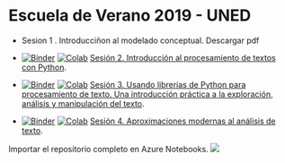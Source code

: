 # Escuela de Verano 2019 - UNED
- Sesion 1 . Introducciñon al modelado conceptual. Descargar pdf

- [![Binder](https://mybinder.org/badge.svg)](https://mybinder.org/v2/gh/linhd-postdata/summer-school2019/master?filepath=Sesión_2_Introducción_al_procesamiento_de_textos_con_Python.ipynb)
[![Colab](https://colab.research.google.com/assets/colab-badge.svg)](https://colab.research.google.com/github/linhd-postdata/summer-school2019/blob/master/Sesión_2_Introducción_al_procesamiento_de_textos_con_Python.ipynb) [Sesión 2. Introducción al procesamiento de textos con Python](https://nbviewer.jupyter.org/github/linhd-postdata/summer-school2019/blob/master/Sesi%C3%B3n_2_Introducci%C3%B3n_al_procesamiento_de_textos_con_Python.ipynb).

- [![Binder](https://mybinder.org/badge.svg)](https://mybinder.org/v2/gh/linhd-postdata/summer-school2019/master?filepath=Sesión_3_Usando_librerías_de_Python_para_procesamiento_de_texto_Una_introducción_práctica_a_la_exploración%2C_análisis_y_manipulación_del_texto.ipynb)
[![Colab](https://colab.research.google.com/assets/colab-badge.svg)](https://colab.research.google.com/github/linhd-postdata/summer-school2019/blob/master/Sesión_3_Usando_librerías_de_Python_para_procesamiento_de_texto_Una_introducción_práctica_a_la_exploración%2C_análisis_y_manipulación_del_texto.ipynb) [Sesión 3. Usando librerías de Python para procesamiento de texto. Una introducción práctica a la exploración, análisis y manipulación del texto](https://nbviewer.jupyter.org/github/linhd-postdata/summer-school2019/blob/master/Sesión_3_Usando_librerías_de_Python_para_procesamiento_de_texto_Una_introducción_práctica_a_la_exploración%2C_análisis_y_manipulación_del_texto.ipynb).

- [![Binder](https://mybinder.org/badge.svg)](https://mybinder.org/v2/gh/linhd-postdata/summer-school2019/master?filepath=Sesión_4_Aproximaciones_modernas_al_análisis_de_texto.ipynb)
[![Colab](https://colab.research.google.com/assets/colab-badge.svg)](https://colab.research.google.com/github/linhd-postdata/summer-school2019/blob/master/Sesión_4_Aproximaciones_modernas_al_análisis_de_texto.ipynb) [Sesión 4. Aproximaciones modernas al análisis de texto](https://nbviewer.jupyter.org/github/linhd-postdata/summer-school2019/blob/master/Sesión_4_Aproximaciones_modernas_al_análisis_de_texto.ipynb).

Importar el repositorio completo en Azure Notebooks. <a href="https://notebooks.azure.com/import/gh/linhd-postdata/summer-school2019" rel="nofollow"><img src="https://notebooks.azure.com/launch.png" border="0" data-canonical-src="https://notebooks.azure.com/launch.png"></a>
